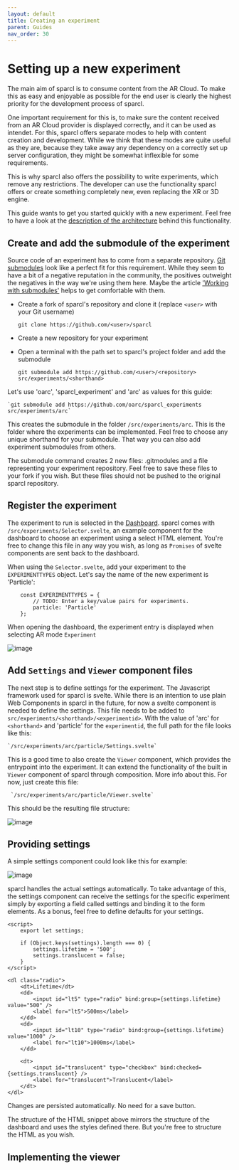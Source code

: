```yaml
---
layout: default
title: Creating an experiment
parent: Guides
nav_order: 30
---
```


# Setting up a new experiment

The main aim of sparcl is to consume content from the AR Cloud. To make this as easy and enjoyable as possible for the end user is clearly the highest priority for the development process of sparcl. 

One important requirement for this is, to make sure the content received from an AR Cloud provider is displayed correctly, and it can be used as intendet. For this, sparcl offers separate modes to help with content creation and development. While we think that these modes are quite useful as they are, because they take away any dependency on a correctly set up server configuration, they might be somewhat inflexible for some requirements.

This is why sparcl also offers the possibility to write experiments, which remove any restrictions. The developer can use the functionality sparcl offers or create something completely new, even replacing the XR or 3D engine.

This guide wants to get you started quickly with a new experiment. Feel free to have a look at the [description of the architecture](https://openarcloud.github.io/sparcl/architecture/experiments.html) behind this functionality.


## Create and add the submodule of the experiment

Source code of an experiment has to come from a separate repository. [Git submodules](https://git-scm.com/book/en/v2/Git-Tools-Submodules) look like a perfect fit for this requirement. While they seem to have a bit of a negative reputation in the community, the positives outweight the negatives in the way we're using them here. Maybe the article ['Working with submodules'](https://github.blog/2016-02-01-working-with-submodules/) helps to get comfortable with them.

- Create a fork of sparcl's repository and clone it (replace `<user>` with your Git username)

    `git clone https://github.com/<user>/sparcl`

- Create a new repository for your experiment
- Open a terminal with the path set to sparcl's project folder and add the submodule 

    `git submodule add https://github.com/<user>/<repository> src/experiments/<shorthand>`

Let's use 'oarc', 'sparcl_experiment' and 'arc' as values for this guide: 

    `git submodule add https://github.com/oarc/sparcl_experiments src/experiments/arc`
  
This creates the submodule in the folder `/src/experiments/arc`. This is the folder where the experiments can be implemented. Feel free to choose any unique shorthand for your submodule. That way you can also add experiment submodules from others.
  
The submodule command creates 2 new files: .gitmodules and a file representing your experiment repository. Feel free to save these files to your fork if you wish. But these files should not be pushed to the original sparcl repository.


## Register the experiment

The experiment to run is selected in the [Dashboard](https://openarcloud.github.io/sparcl/glossary.html#dashboard). sparcl comes with `/src/experiments/Selector.svelte`, an example component for the dashboard to choose an experiment using a select HTML element. You're free to change this file in any way you wish, as long as `Promises` of svelte components are sent back to the dashboard.

When using the `Selector.svelte`, add your experiment to the `EXPERIMENTTYPES` object. Let's say the name of the new experiment is 'Particle':

```svelte
    const EXPERIMENTTYPES = {
        // TODO: Enter a key/value pairs for experiments. 
        particle: 'Particle'
    };
```

When opening the dashboard, the experiment entry is displayed when selecting AR mode `Experiment`

![image](https://user-images.githubusercontent.com/231274/122954595-ddc64d00-d37f-11eb-9c5f-7cd7cc9bc549.png)


## Add `Settings` and `Viewer` component files

The next step is to define settings for the experiment. The Javascript framework used for sparcl is svelte. While there is an intention to use plain Web Components in sparcl in the future, for now a svelte component is needed to define the settings. This file needs to be added to `src/experiments/<shorthand>/<experimentid>`. With the value of 'arc' for `<shorthand>` and 'particle' for the `experimentid`, the full path for the file looks like this:

    `/src/experiments/arc/particle/Settings.svelte`

This is a good time to also create the `Viewer` component, which provides the entrypoint into the experiment. It can extend the functionality of the built in `Viewer` component of sparcl through composition. More info about this. For now, just create this file:

     `/src/experiments/arc/particle/Viewer.svelte`
 
 This should be the resulting file structure:
 
![image](https://user-images.githubusercontent.com/231274/123080645-719a2680-d41d-11eb-82fb-c6347d1e628b.png)


## Providing settings

A simple settings component could look like this for example:

![image](https://user-images.githubusercontent.com/231274/123107439-d794a700-d439-11eb-9cd0-64a0a66bbd7c.png)


sparcl handles the actual settings automatically. To take advantage of this, the settings component can receive the settings for the specific experiment simply by exporting a field called settings and binding it to the form elements. As a bonus, feel free to define defaults for your settings.

```svelte
<script>
    export let settings;

    if (Object.keys(settings).length === 0) {
        settings.lifetime = '500';
        settings.translucent = false;
    }
</script>

<dl class="radio">
    <dt>Lifetime</dt>
    <dd>
        <input id="lt5" type="radio" bind:group={settings.lifetime} value="500" />
        <label for="lt5">500ms</label>
    </dd>
    <dd>
        <input id="lt10" type="radio" bind:group={settings.lifetime} value="1000" />
        <label for="lt10">1000ms</label>
    </dd>

    <dt>
        <input id="translucent" type="checkbox" bind:checked={settings.translucent} />
        <label for="translucent">Translucent</label>
    </dt>
</dl>
```

Changes are persisted automatically. No need for a save button.

The structure of the HTML snippet above mirrors the structure of the dashboard and uses the styles defined there. But you're free to structure the HTML as you wish.


## Implementing the viewer

